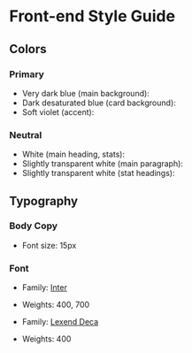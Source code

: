 # Front-end Style Guide

## Colors

### Primary

- Very dark blue (main background):
- Dark desaturated blue (card background):
- Soft violet (accent):

### Neutral

- White (main heading, stats):
- Slightly transparent white (main paragraph):
- Slightly transparent white (stat headings):

## Typography

### Body Copy

- Font size: 15px

### Font

- Family: [Inter](https://fonts.google.com/specimen/Inter)
- Weights: 400, 700

- Family: [Lexend Deca](https://fonts.google.com/specimen/Lexend+Deca)
- Weights: 400
